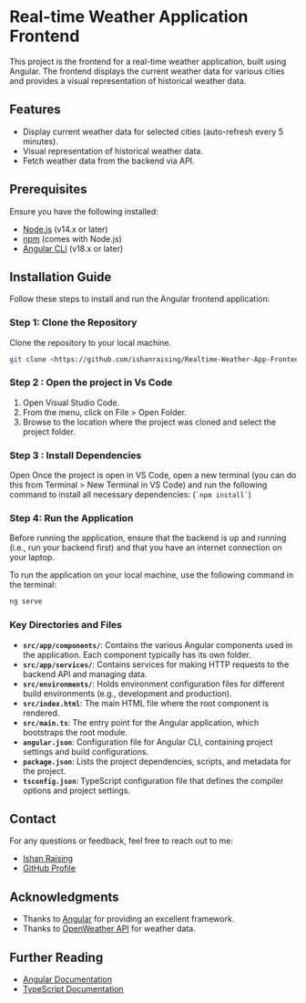 # Real-time Weather Application Frontend

This project is the frontend for a real-time weather application, built using Angular. The frontend displays the current weather data for various cities and provides a visual representation of historical weather data.

## Features

- Display current weather data for selected cities (auto-refresh every 5 minutes).
- Visual representation of historical weather data.
- Fetch weather data from the backend via API.

## Prerequisites

Ensure you have the following installed:

- [Node.js](https://nodejs.org/) (v14.x or later)
- [npm](https://www.npmjs.com/get-npm) (comes with Node.js)
- [Angular CLI](https://angular.io/cli) (v18.x or later)

## Installation Guide

Follow these steps to install and run the Angular frontend application:

### Step 1: Clone the Repository

Clone the repository to your local machine.

```bash
git clone <https://github.com/ishanraising/Realtime-Weather-App-Frontend>
```

### Step 2 : Open the project in Vs Code
1) Open Visual Studio Code.
2) From the menu, click on File > Open Folder.
3) Browse to the location where the project was cloned and select the project folder.

### Step 3 : Install Dependencies 
   Open Once the project is open in VS Code, open a new terminal (you can do this from Terminal > New Terminal in VS Code) 
   and run the following command to install all necessary dependencies:
   (`` `npm install` ``)

### Step 4: Run the Application

Before running the application, ensure that the backend is up and running (i.e., run your backend first) and that you have an internet connection on your laptop.

To run the application on your local machine, use the following command in the terminal:

```bash
ng serve
```


### Key Directories and Files

- **`src/app/components/`**: Contains the various Angular components used in the application. Each component typically has its own folder.
- **`src/app/services/`**: Contains services for making HTTP requests to the backend API and managing data.
- **`src/environments/`**: Holds environment configuration files for different build environments (e.g., development and production).
- **`src/index.html`**: The main HTML file where the root component is rendered.
- **`src/main.ts`**: The entry point for the Angular application, which bootstraps the root module.
- **`angular.json`**: Configuration file for Angular CLI, containing project settings and build configurations.
- **`package.json`**: Lists the project dependencies, scripts, and metadata for the project.
- **`tsconfig.json`**: TypeScript configuration file that defines the compiler options and project settings.

## Contact

For any questions or feedback, feel free to reach out to me:

- [Ishan Raising](ishanraising98@gmail.com)
- [GitHub Profile](https://github.com/ishanraising)

## Acknowledgments

- Thanks to [Angular](https://angular.io/) for providing an excellent framework.
- Thanks to [OpenWeather API](https://openweathermap.org/api) for weather data.

## Further Reading

- [Angular Documentation](https://angular.io/docs)
- [TypeScript Documentation](https://www.typescriptlang.org/docs/)







